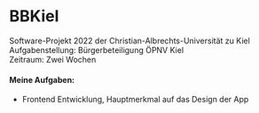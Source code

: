 # BBKiel 
Software-Projekt 2022 der Christian-Albrechts-Universität zu Kiel \
Aufgabenstellung: Bürgerbeteiligung ÖPNV Kiel \
Zeitraum: Zwei Wochen

#### Meine Aufgaben: 
- Frontend Entwicklung, Hauptmerkmal auf das Design der App

